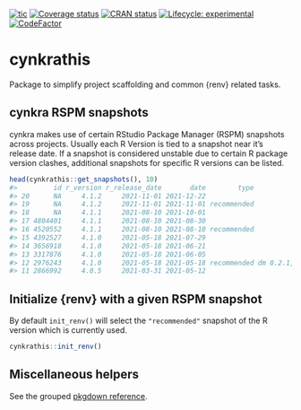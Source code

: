 
<!-- README.md is generated from README.Rmd. Please edit that file -->
<!-- badges: start -->

[![tic](https://github.com/cynkra/cynkrathis/workflows/tic/badge.svg?branch=master)](https://github.com/cynkra/cynkrathis/actions)
[![Coverage
status](https://codecov.io/gh/cynkra/cynkrathis/branch/main/graph/badge.svg)](https://codecov.io/github/cynkra/cynkrathis?branch=main)
[![CRAN
status](https://www.r-pkg.org/badges/version/cynkrathis)](https://www.r-pkg.org/badges/version/cynkrathis)
[![Lifecycle:
experimental](https://img.shields.io/badge/lifecycle-experimental-orange.svg)](https://lifecycle.r-lib.org/articles/stages.html#experimental)
[![CodeFactor](https://www.codefactor.io/repository/github/cynkra/cynkrathis/badge)](https://www.codefactor.io/repository/github/cynkra/cynkrathis)
<!-- badges: end -->

# cynkrathis

Package to simplify project scaffolding and common {renv} related tasks.

## cynkra RSPM snapshots

cynkra makes use of certain RStudio Package Manager (RSPM) snapshots
across projects. Usually each R Version is tied to a snapshot near it’s
release date. If a snapshot is considered unstable due to certain R
package version clashes, additional snapshots for specific R versions
can be listed.

``` r
head(cynkrathis::get_snapshots(), 10)
#>         id r_version r_release_date       date        type                                 note
#> 20      NA     4.1.2     2021-11-01 2021-12-22                             before CRAN vacation
#> 19      NA     4.1.2     2021-11-01 2021-11-01 recommended                                     
#> 18      NA     4.1.1     2021-08-10 2021-10-01                                         dm 0.2.4
#> 17 4804401     4.1.1     2021-08-10 2021-08-30                      RSQLite 2.2.8, tibble 3.1.4
#> 16 4520552     4.1.1     2021-08-10 2021-08-10 recommended                                     
#> 15 4392527     4.1.0     2021-05-18 2021-07-29                                     pillar 1.6.2
#> 14 3656918     4.1.0     2021-05-18 2021-06-21                                         dm 0.2.3
#> 13 3317876     4.1.0     2021-05-18 2021-06-05                                      fansi 0.5.0
#> 12 2976243     4.1.0     2021-05-18 2021-05-18 recommended dm 0.2.1, tibble 3.1.2, pillar 1.6.1
#> 11 2866992     4.0.5     2021-03-31 2021-05-12
```

## Initialize {renv} with a given RSPM snapshot

By default `init_renv()` will select the `"recommended"` snapshot of the
R version which is currently used.

``` r
cynkrathis::init_renv()
```

## Miscellaneous helpers

See the grouped [pkgdown
reference](https://cynkrathis.cynkra.com/reference/index.html).
